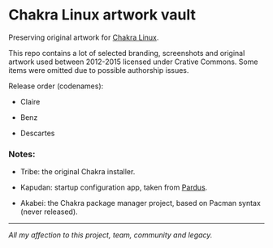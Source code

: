 # Chakra Linux artwork vault
Preserving original artwork for [Chakra Linux](https://en.wikipedia.org/wiki/Chakra_(operating_system)).

This repo contains a lot of selected branding, screenshots and original artwork used between 2012-2015 licensed under Crative Commons. Some items were omitted due to possible authorship issues.

Release order (codenames):

* Claire

* Benz

* Descartes

### Notes:

* Tribe: the original Chakra installer.

* Kapudan: startup configuration app, taken from [Pardus](https://en.wikipedia.org/wiki/Pardus_(operating_system)).

* Akabei: the Chakra package manager project, based on Pacman syntax (never released).

---

_All my affection to this project, team, community and legacy._
